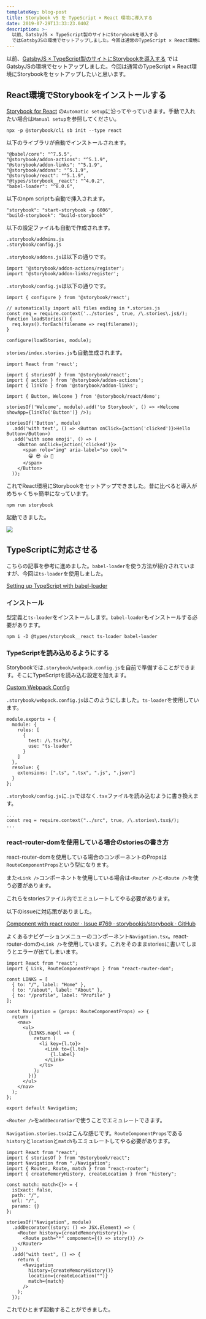 ```yaml
---
templateKey: blog-post
title: Storybook v5 を TypeScript × React 環境に導入する
date: 2019-07-29T13:33:23.040Z
description: >-
  以前、GatsbyJS × TypeScript製のサイトにStorybookを導入する
  ではGatsbyJSの環境でセットアップしました。今回は通常のTypeScript × React環境にStorybookをセットアップしたいと思います。
---
```

以前、[GatsbyJS × TypeScript製のサイトにStorybookを導入する](https://blog.kwst.site/201906081608/) ではGatsbyJSの環境でセットアップしました。今回は通常のTypeScript × React環境にStorybookをセットアップしたいと思います。

## React環境でStorybookをインストールする

[Storybook for React](https://storybook.js.org/docs/guides/guide-react/) の`Automatic setup`に沿ってやっていきます。手動で入れたい場合は`Manual setup`を参照してください。

```
npx -p @storybook/cli sb init --type react
```

以下のライブラリが自動でインストールされます。

```
"@babel/core": "^7.5.5",
"@storybook/addon-actions": "^5.1.9",
"@storybook/addon-links": "^5.1.9",
"@storybook/addons": "^5.1.9",
"@storybook/react": "^5.1.9",
"@types/storybook__react": "^4.0.2",
"babel-loader": "^8.0.6",
```

以下のnpm scriptも自動で挿入されます。

```
"storybook": "start-storybook -p 6006",
"build-storybook": "build-storybook"
```

以下の設定ファイルも自動で作成されます。

```
.storybook/addmins.js
.storybook/config.js
```

`.storybook/addons.js`は以下の通りです。

```
import '@storybook/addon-actions/register';
import '@storybook/addon-links/register';
```

`.storybook/config.js`は以下の通りです。

```
import { configure } from '@storybook/react';

// automatically import all files ending in *.stories.js
const req = require.context('../stories', true, /\.stories\.js$/);
function loadStories() {
  req.keys().forEach(filename => req(filename));
}

configure(loadStories, module);
```

`stories/index.stories.js`も自動生成されます。

```
import React from 'react';

import { storiesOf } from '@storybook/react';
import { action } from '@storybook/addon-actions';
import { linkTo } from '@storybook/addon-links';

import { Button, Welcome } from '@storybook/react/demo';

storiesOf('Welcome', module).add('to Storybook', () => <Welcome showApp={linkTo('Button')} />);

storiesOf('Button', module)
  .add('with text', () => <Button onClick={action('clicked')}>Hello Button</Button>)
  .add('with some emoji', () => (
    <Button onClick={action('clicked')}>
      <span role="img" aria-label="so cool">
        😀 😎 👍 💯
      </span>
    </Button>
  ));
```

これでReact環境にStorybookをセットアップできました。昔に比べると導入がめちゃくちゃ簡単になっています。

```
npm run storybook
```

起動できました。

![](/img/スクリーンショット-2019-07-29-22.23.10.png)

## TypeScriptに対応させる

こちらの記事を参考に進めました。`babel-loader`を使う方法が紹介されていますが、今回は`ts-loader`を使用しました。

[Setting up TypeScript with babel-loader](https://storybook.js.org/docs/configurations/typescript-config/#setting-up-typescript-with-babel-loader)

### インストール

型定義と`ts-loader`をインストールします。`babel-loader`もインストールする必要があります。

```
npm i -D @types/storybook__react ts-loader babel-loader

```

### TypeScriptを読み込めるようにする

Storybookでは`.storybook/webpack.config.js`を自前で準備することができます。そこにTypeScriptを読み込む設定を加えます。

[Custom Webpack Config](https://storybook.js.org/docs/configurations/custom-webpack-config/#full-control-mode--default)

`.storybook/webpack.config.js`はこのようにしました。`ts-loader`を使用しています。

```
module.exports = {
  module: {
    rules: [
      {
        test: /\.tsx?$/,
        use: "ts-loader"
      }
    ]
  },
  resolve: {
    extensions: [".ts", ".tsx", ".js", ".json"]
  }
};
```

`.storybook/config.js`に`.js`ではなく`.tsx`ファイルを読み込むように書き換えます。

```
...
const req = require.context("../src", true, /\.stories\.tsx$/);
...
```

### react-router-domを使用している場合のstoriesの書き方

react-router-domを使用している場合のコンポーネントのPropsは`RouteComponentProps`という型になります。

また`<Link />`コンポーネントを使用している場合は`<Router />`と`<Route />`を使う必要があります。

これらをstoriesファイル内でエミュレートしてやる必要があります。

以下のissueに対応策がありました。

[Component with react router · Issue #769 · storybookjs/storybook · GitHub](https://github.com/storybookjs/storybook/issues/769#issuecomment-386532144)

よくあるナビゲーションメニューのコンポーネント`Navigation.tsx`。react-router-domの`<Link />`を使用しています。これをそのままstoriesに書いてしまうとエラーが出てしまいます。

```
import React from "react";
import { Link, RouteComponentProps } from "react-router-dom";

const LINKS = [
  { to: "/", label: "Home" },
  { to: "/about", label: "About" },
  { to: "/profile", label: "Profile" }
];

const Navigation = (props: RouteComponentProps) => {
  return (
    <nav>
      <ul>
        {LINKS.map(l => {
          return (
            <li key={l.to}>
              <Link to={l.to}>
                {l.label}
              </Link>
            </li>
          );
        })}
      </ul>
    </nav>
  );
};

export default Navigation;
```

`<Router />`を`addDecoratior`で使うことでエミュレートできます。

`Navigation.stories.tsx`はこんな感じです。`RouteComponentProps`である`history`と`location`と`match`もエミュレートしてやる必要があります。

```
import React from "react";
import { storiesOf } from "@storybook/react";
import Navigation from "./Navigation";
import { Router, Route, match } from "react-router";
import { createMemoryHistory, createLocation } from "history";

const match: match<{}> = {
  isExact: false,
  path: "/",
  url: "/",
  params: {}
};

storiesOf("Navigation", module)
  .addDecorator((story: () => JSX.Element) => (
    <Router history={createMemoryHistory()}>
      <Route path="*" component={() => story()} />
    </Router>
  ))
  .add("with text", () => {
    return (
      <Navigation
        history={createMemoryHistory()}
        location={createLocation("")}
        match={match}
      />
    );
  });
```

これでひとまず起動することができました。
